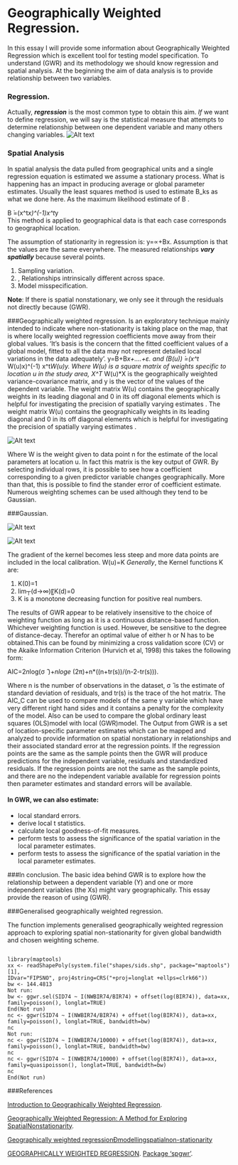 Geographically Weighted Regression.
===================================


In this essay I will provide some information about Geographically Weighted Regression which is excellent tool for testing model specification.
To understand (GWR) and its methodology we should know regression and spatial analysis. At the beginning the aim of data analysis is to provide relationship between two variables.

### Regression.
Actually, ***regression*** is the most common type to obtain this aim. *If* we want to define regression, we will say is the statistical measure that attempts to determine relationship between one dependent variable and many others changing variables.
![Alt text](http://image.slidesharecdn.com/simplelinearregressionpelatihan-090829234643-phpapp02/95/simple-linier-regression-9-728.jpg?cb=1251589640)
### Spatial Analysis
In spatial analysis the data pulled from geographical units and a single regression equation is estimated we assume a stationary process. What is happening has an impact in producing average or global parameter estimates. 
Usually the least squares method is used to estimate B_ks as what we done here. As the maximum likelihood estimate of B .


B ̀=(x^t*x)^(-1)x^t*y  
This method is applied to geographical data is that each case corresponds to geographical location.

The assumption of stationarity in regression is:
y=∝+Bx.
Assumption is that the values are the same everywhere.
The measured relationships ***vary spatially*** because several points.
<ol>
<li>Sampling variation. </li>
<li>, Relationships intrinsically different across space.</li>
<li>Model misspecification.</li>
</ol>

**Note**: If there is spatial nonstationary, we only see it through the residuals not directly because (GWR).

###Geographically weighted regression.
Is an exploratory technique mainly intended to indicate where non-stationarity is taking place on the map, that is where locally weighted regression coefficients move away from their global values. ‘It’s basis is the concern that the fitted coefficient values of a global model, fitted to all the data may not represent detailed local variations in the data adequately’.
y=B+B*x+....+ε.   and  (B(u)) ̀=(x^t* W(u)x)^(-1) x^t*W(u)y.
Where W(u) is a square matrix of weights specific to location u in the study area, X^T* W(u)*X is the geographically weighted variance-covariance matrix, and y is the vector of the values of the dependent variable.
The weight matrix W(u) contains the geographically weights in its leading diagonal and 0 in its off diagonal elements which is helpful for investigating the precision of spatially varying estimates .
The weight matrix W(u) contains the geographically weights in its leading diagonal and 0 in its off diagonal elements which is helpful for investigating the precision of spatially varying estimates .

![Alt text](http://docsdrive.com/images/ansinet/jas/2011/img2-2k11-630-638.gif)

Where W is the weight given to data point n for the estimate of the local parameters at location u. In fact this matrix is the key output of GWR. By selecting individual rows, it is possible to see how a coefficient corresponding to a given predictor variable changes geographically. More than that, this is possible to find the stander error of coefficient estimate.
Numerous weighting schemes can be used although they tend to be Gaussian.

###Gaussian.

![Alt text](http://www.mdpi.com/remotesensing/remotesensing-07-06454/article_deploy/html/images/remotesensing-07-06454-g003.png)

![Alt text](http://i.imgur.com/mp1D5.jpg)

The gradient of the kernel becomes less steep and more data points are included in the local calibration. 
W(u)=K
*Generally*, the Kernel functions K are:
<ol>
<li>K(0)=1</li>
<li>lim┬(d→∞)⁡〖K(d)=0</li>
<li>K is a monotone decreasing function for positive real numbers.</li> 
</ol>
The results of GWR appear to be relatively insensitive to the choice of weighting function as long as it is a continuous distance-based function. Whichever weighting function is used. However, be sensitive to the degree of distance-decay. Therefor an optimal value of either h or N has to be obtained.This can be found by minimizing a cross validation score (CV) or the Akaike Information Criterion (Hurvich et al, 1998) this takes the following form: 

AIC=2*n*log(σ ̂ )+*nloge* (2π)+n*((n+tr(s))/(n-2-tr(s))).

Where n is the number of observations in the dataset, σ ̂ is the estimate of standard deviation of residuals, and tr(s) is the trace of the hot matrix.  The AIC_C can be used to compare models of the same y variable which have very different right hand sides and it contains a penalty for the complexity of the model. Also can be used to compare the global ordinary least squares (OLS)model with local (GWR)model.
The Output from GWR is a set of location-specific parameter estimates which can be mapped and analyzed to provide information on spatial nonstationary in relationships and their associated standard error at the regression points. If the regression points are the same as the sample points then the GWR will produce predictions for the independent variable, residuals and standardized residuals. If the regression points are not the same as the sample points, and there are no the independent variable available for regression points then parameter estimates and standard errors will be available.

#### In GWR, we can also estimate:
<ul>
<li>local standard errors.</li>
<li>derive local t statistics.</li>
<li>calculate local goodness-of-fit measures.</li> 
<li> perform tests to assess the significance of the spatial variation in the local parameter estimates.</li> 
<li> perform tests to assess the significance of the spatial variation in the local parameter estimates.</li> 
</ul>


###In conclusion.
The basic idea behind GWR is to explore how the relationship between a dependent variable (Y) and one or more independent variables (the Xs) might vary geographically. This essay provide the reason of using (GWR).

###Generalised geographically weighted regression.

The function implements generalised geographically weighted regression approach to exploring
spatial non-stationarity for given global bandwidth and chosen weighting scheme.

<pre><code>
library(maptools)
xx <- readShapePoly(system.file("shapes/sids.shp", package="maptools")[1],
IDvar="FIPSNO", proj4string=CRS("+proj=longlat +ellps=clrk66"))
bw <- 144.4813
Not run:
bw <- ggwr.sel(SID74 ~ I(NWBIR74/BIR74) + offset(log(BIR74)), data=xx,
family=poisson(), longlat=TRUE)
End(Not run)
nc <- ggwr(SID74 ~ I(NWBIR74/BIR74) + offset(log(BIR74)), data=xx,
family=poisson(), longlat=TRUE, bandwidth=bw)
nc
Not run:
nc <- ggwr(SID74 ~ I(NWBIR74/10000) + offset(log(BIR74)), data=xx,
family=poisson(), longlat=TRUE, bandwidth=bw)
nc
nc <- ggwr(SID74 ~ I(NWBIR74/10000) + offset(log(BIR74)), data=xx,
family=quasipoisson(), longlat=TRUE, bandwidth=bw)
nc
End(Not run)
</pre></code>

###References

[Introduction to Geographically Weighted Regression](http://www.bristol.ac.uk/media-library/sites/cmpo/migrated/documents/gwr.pdf).

[Geographically Weighted Regression: A Method for Exploring SpatialNonstationarity](http://eprints.maynoothuniversity.ie/5895/1/CB_Weighted%20Regression.pdf).

[Geographically weighted regressionÐmodellingspatialnon-stationarity](http://onlinelibrary.wiley.com/doi/10.1111/1467-9884.00145/epdf)

[GEOGRAPHICALLY WEIGHTED REGRESSION](http://www.geos.ed.ac.uk/~gisteac/fspat/gwr/gwr_arcgis/GWR_WhitePaper.pdf).
[Package ‘spgwr’](https://cran.r-project.org/web/packages/spgwr/spgwr.pdf).








